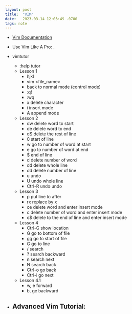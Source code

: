 ```yaml
---
layout: post
title:  "VIM"
date:   2023-03-14 12:03:49 -0700
tags: note
---
```


- [Vim Documentation](https://www.vim.org/docs.php)

- Use Vim Like A Pro:
    .

- vimtutor
    - :help tutor
    - Lesson 1
        - hjkl
        - vim <file_name>
        - <esc>
            back to normal mode (control mode)
        - <esc> :q!
        - <esc> :wq
        - x
            delete character
        - i <text> <esc>
            insert mode
        - A <text> <esc>
            append mode
    - Lesson 2
        - dw
            delete word to start
        - de
            delete word to end
        - d$
            delete the rest of line
        - 0
            start of line
        - <number>w
            go to number of word at start
        - <number>e
            go to number of word at end
        - $
            end of line
        - d<number><motion>
            delete number of word
        - dd
            delete whole line
        - <number>dd
            delete number of line
        - u
            undo
        - U
            undo whole line
        - Ctrl-R
            undo undo
    - Lesson 3
        - p
            put line to after
        - rx
            replace by x
        - ce
            delete word and enter insert mode
        - c<number><motion>
            delete number of word and enter insert mode
        - c$
            delete to the end of line and enter insert mode
    - Lesson 4
        - Ctrl-G
            show location
        - G
            go to bottom of file
        - gg
            go to start of file
        - <number>G
            go to line
        - /
            search
        - ?
            search backward
        - n
            search next
        - N
            search back
        - Ctrl-o
            go back
        - Ctrl-i
            go next
    - Lesson 4.1
        - w, e
            forward
        - b, ge
            backward


- Advanced Vim Tutorial:
    - 